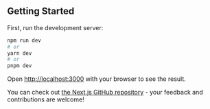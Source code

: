 ## Getting Started

First, run the development server:

```bash
npm run dev
# or
yarn dev
# or
pnpm dev
```

Open [http://localhost:3000](http://localhost:3000) with your browser to see the result.

You can check out [the Next.js GitHub repository](https://github.com/vercel/next.js/) - your feedback and contributions are welcome!

